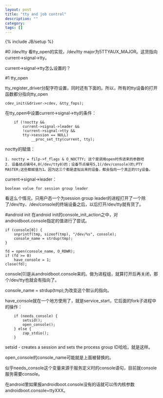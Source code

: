 ```yaml
---
layout: post
title: "tty and job control"
description: ""
category: 
tags: []
---
```

{% include JB/setup %}

#0 /dev/tty
看tty_open的实现，/dev/tty major为5TTYAUX_MAJOR。这货指向current->signal->tty。

current->signal->tty怎么设置的？

#1 tty_open

tty_register_driver分配字符设置，同时还有下面的。所以，所有的tty设备的打开函数都分指向tty_open

    cdev_init(&driver->cdev, &tty_fops);

在tty_open中设置current->signal->tty的条件：

        if (!noctty &&
            current->signal->leader &&
            !current->signal->tty &&
            tty->session == NULL)
                __proc_set_tty(current, tty);

noctty的赋值：

    1. noctty = filp->f_flags & O_NOCTTY; 这个是调用open时传进来的参数吧
    2. 设备结点编号4,0(/dev/tty0)的；设备节点编号5,1(/dev/console)的;PTY MASTER;这些都赋值为1。因为这三个都是虚拟出来的设备，都会指向一个真正的tty设备。

current->signal->leader：

    boolean value for session group leader

看这么个情况，只用户态一个为session group leader的进程打开了一个除了/dev/tty、/dev/console的终端设备之后，以后打开/dev/tty就有货了。

#android init
在android init的console_init_action之中，对androidboot.console指定的值进行了尝试。

    if (console[0]) {
        snprintf(tmp, sizeof(tmp), "/dev/%s", console);
        console_name = strdup(tmp);
    }

    fd = open(console_name, O_RDWR);
    if (fd >= 0)
        have_console = 1;
    close(fd);

console[0]是从androidboot.console来的。做为进程组，就算打开后再关闭，那个/dev/tty也就会有指向了。

console_name = strdup(tmp);为改变这个默认的指向。

have_console就在一个地方使用了，就是service_start，它后面的fork子进程中的操作：

        if (needs_console) {
            setsid();
            open_console();
        } else {
            zap_stdio();
        }

setsid - creates a session and sets the process group ID哈哈，就是这样。

open_console的console_name可能就是上面被替换的。

似乎needs_console这个变量来源于服务定义时的console语句，目前就console服务需要console。

在android里如果报androidboot.console没有的话就可以传内核参数androidboot.console=ttyXXX。

